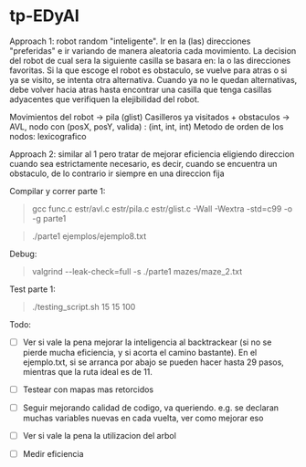 # tp-EDyAI

Approach 1: robot random "inteligente". Ir en la (las) direcciones "preferidas" e ir variando de manera aleatoria cada movimiento. La decision del robot de cual sera la siguiente casilla se basara en: la o las direcciones favoritas. Si la que escoge el robot es obstaculo, se vuelve para atras o si ya se visito, se intenta otra alternativa. Cuando ya no le quedan alternativas, debe volver hacia atras hasta encontrar una casilla que tenga casillas adyacentes que verifiquen la elejibilidad del robot.

Movimientos del robot -> pila (glist)
Casilleros ya visitados + obstaculos -> AVL, nodo con (posX, posY, valida) : (int, int, int)
Metodo de orden de los nodos: lexicografico

Approach 2: similar al 1 pero tratar de mejorar eficiencia eligiendo direccion cuando sea estrictamente necesario, es decir, cuando se encuentra un obstaculo, de lo contrario ir siempre en una direccion fija

Compilar y correr parte 1:

> gcc func.c estr/avl.c estr/pila.c estr/glist.c -Wall -Wextra -std=c99 -o -g parte1

> ./parte1 ejemplos/ejemplo8.txt

Debug:

> valgrind --leak-check=full -s ./parte1 mazes/maze_2.txt

Test parte 1:

> ./testing_script.sh 15 15 100

Todo:

- [ ] Ver si vale la pena mejorar la inteligencia al backtrackear (si no se pierde mucha eficiencia, y si acorta el camino bastante). En el ejemplo.txt, si se arranca por abajo se pueden hacer hasta 29 pasos, mientras que la ruta ideal es de 11.

- [ ] Testear con mapas mas retorcidos

- [ ] Seguir mejorando calidad de codigo, va queriendo. e.g. se declaran muchas variables nuevas en cada vuelta, ver como mejorar eso

- [ ] Ver si vale la pena la utilizacion del arbol

- [ ] Medir eficiencia